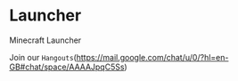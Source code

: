 # Launcher
Minecraft Launcher



  Join our ```Hangouts```(https://mail.google.com/chat/u/0/?hl=en-GB#chat/space/AAAAJpqC5Ss)
